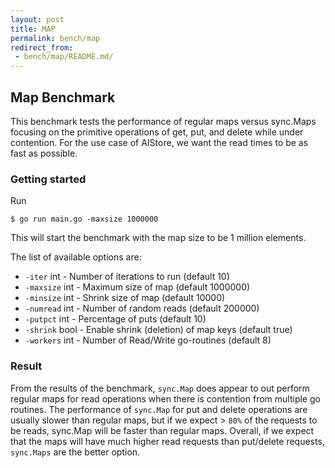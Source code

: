 ```yaml
---
layout: post
title: MAP
permalink: bench/map
redirect_from:
 - bench/map/README.md/
---
```


## Map Benchmark

This benchmark tests the performance of regular maps versus sync.Maps focusing on the primitive operations of get, put, and delete while under contention. For the use case of AIStore, we want the read times to be as fast as possible.

### Getting started

Run

```console
$ go run main.go -maxsize 1000000
```

This will start the benchmark with the map size to be 1 million elements. 

The list of available options are:

* `-iter` int - Number of iterations to run (default 10)
* `-maxsize` int - Maximum size of map (default 1000000)
* `-minsize` int - Shrink size of map (default 10000)
* `-numread` int - Number of random reads (default 200000)
* `-putpct` int - Percentage of puts (default 10)
* `-shrink` bool - Enable shrink (deletion) of map keys (default true)
* `-workers` int - Number of Read/Write go-routines (default 8)

### Result

From the results of the benchmark, `sync.Map` does appear to out perform regular maps for read operations when there is contention from multiple go routines. The performance of `sync.Map` for put and delete operations are usually slower than regular maps, but if we expect > `80%` of the requests to be reads, sync.Map will be faster than regular maps. Overall, if we expect that the maps will have much higher read requests than put/delete requests, `sync.Maps` are the better option.

